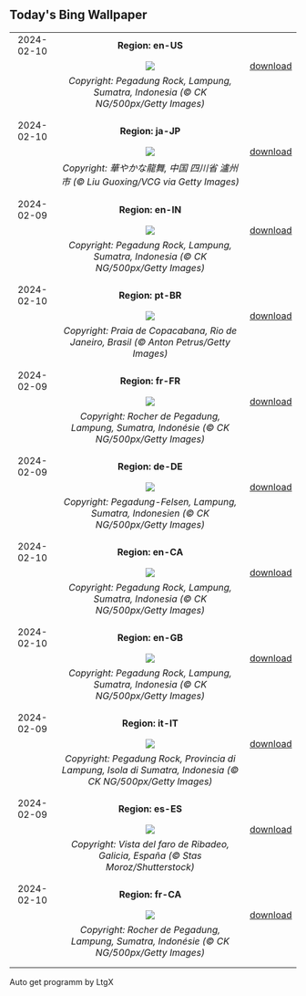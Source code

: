 ## Today's Bing Wallpaper
|      |      |      |
| :----: | :----: | :----: |
|2024-02-10|**Region: en-US**||
||![](https://www.bing.com/th?id=OHR.PegadungRocks_EN-US6654823877_UHD.jpg&pid=hp&w=1152&h=648&rs=1&c=4)| [download](https://www.bing.com/th?id=OHR.PegadungRocks_EN-US6654823877_UHD.jpg)|
||*Copyright: Pegadung Rock, Lampung, Sumatra, Indonesia (© CK NG/500px/Getty Images)*
||
|||
|2024-02-10|**Region: ja-JP**||
||![](https://www.bing.com/th?id=OHR.ChinaDragon_JA-JP6088029412_UHD.jpg&pid=hp&w=1152&h=648&rs=1&c=4)| [download](https://www.bing.com/th?id=OHR.ChinaDragon_JA-JP6088029412_UHD.jpg)|
||*Copyright: 華やかな龍舞, 中国 四川省 瀘州市 (© Liu Guoxing/VCG via Getty Images)*
||
|||
|2024-02-09|**Region: en-IN**||
||![](https://www.bing.com/th?id=OHR.PegadungRocks_EN-IN8508139337_UHD.jpg&pid=hp&w=1152&h=648&rs=1&c=4)| [download](https://www.bing.com/th?id=OHR.PegadungRocks_EN-IN8508139337_UHD.jpg)|
||*Copyright: Pegadung Rock, Lampung, Sumatra, Indonesia (© CK NG/500px/Getty Images)*
||
|||
|2024-02-10|**Region: pt-BR**||
||![](https://www.bing.com/th?id=OHR.PraiadeCopacabana_PT-BR1256625219_UHD.jpg&pid=hp&w=1152&h=648&rs=1&c=4)| [download](https://www.bing.com/th?id=OHR.PraiadeCopacabana_PT-BR1256625219_UHD.jpg)|
||*Copyright: Praia de Copacabana, Rio de Janeiro, Brasil (© Anton Petrus/Getty Images)*
||
|||
|2024-02-09|**Region: fr-FR**||
||![](https://www.bing.com/th?id=OHR.PegadungRocks_FR-FR0984354515_UHD.jpg&pid=hp&w=1152&h=648&rs=1&c=4)| [download](https://www.bing.com/th?id=OHR.PegadungRocks_FR-FR0984354515_UHD.jpg)|
||*Copyright: Rocher de Pegadung, Lampung, Sumatra, Indonésie (© CK NG/500px/Getty Images)*
||
|||
|2024-02-09|**Region: de-DE**||
||![](https://www.bing.com/th?id=OHR.PegadungRocks_DE-DE2295980114_UHD.jpg&pid=hp&w=1152&h=648&rs=1&c=4)| [download](https://www.bing.com/th?id=OHR.PegadungRocks_DE-DE2295980114_UHD.jpg)|
||*Copyright: Pegadung-Felsen, Lampung, Sumatra, Indonesien (© CK NG/500px/Getty Images)*
||
|||
|2024-02-10|**Region: en-CA**||
||![](https://www.bing.com/th?id=OHR.PegadungRocks_EN-CA1944880628_UHD.jpg&pid=hp&w=1152&h=648&rs=1&c=4)| [download](https://www.bing.com/th?id=OHR.PegadungRocks_EN-CA1944880628_UHD.jpg)|
||*Copyright: Pegadung Rock, Lampung, Sumatra, Indonesia (© CK NG/500px/Getty Images)*
||
|||
|2024-02-10|**Region: en-GB**||
||![](https://www.bing.com/th?id=OHR.PegadungRocks_EN-GB6159819116_UHD.jpg&pid=hp&w=1152&h=648&rs=1&c=4)| [download](https://www.bing.com/th?id=OHR.PegadungRocks_EN-GB6159819116_UHD.jpg)|
||*Copyright: Pegadung Rock, Lampung, Sumatra, Indonesia (© CK NG/500px/Getty Images)*
||
|||
|2024-02-09|**Region: it-IT**||
||![](https://www.bing.com/th?id=OHR.PegadungRocks_IT-IT3929820367_UHD.jpg&pid=hp&w=1152&h=648&rs=1&c=4)| [download](https://www.bing.com/th?id=OHR.PegadungRocks_IT-IT3929820367_UHD.jpg)|
||*Copyright: Pegadung Rock, Provincia di Lampung, Isola di Sumatra, Indonesia (© CK NG/500px/Getty Images)*
||
|||
|2024-02-09|**Region: es-ES**||
||![](https://www.bing.com/th?id=OHR.Ribadeo_ES-ES6070191561_UHD.jpg&pid=hp&w=1152&h=648&rs=1&c=4)| [download](https://www.bing.com/th?id=OHR.Ribadeo_ES-ES6070191561_UHD.jpg)|
||*Copyright: Vista del faro de Ribadeo, Galicia, España (© Stas Moroz/Shutterstock)*
||
|||
|2024-02-10|**Region: fr-CA**||
||![](https://www.bing.com/th?id=OHR.PegadungRocks_FR-CA7250193799_UHD.jpg&pid=hp&w=1152&h=648&rs=1&c=4)| [download](https://www.bing.com/th?id=OHR.PegadungRocks_FR-CA7250193799_UHD.jpg)|
||*Copyright: Rocher de Pegadung, Lampung, Sumatra, Indonésie (© CK NG/500px/Getty Images)*
||
|||

Auto get programm by LtgX

